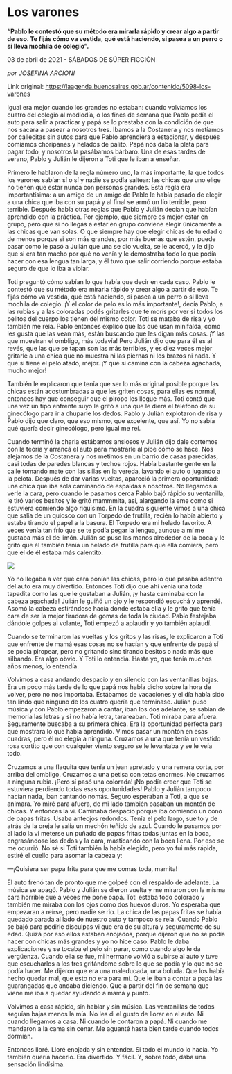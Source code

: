# Los varones

**“Pablo le contestó que su método era mirarla rápido y crear algo a partir de eso. Te fijás cómo va vestida, qué está haciendo, si pasea a un perro o si lleva mochila de colegio”.**

03 de abril de 2021 - SÁBADOS DE SÚPER FICCIÓN

_por JOSEFINA ARCIONI_

Link original: https://laagenda.buenosaires.gob.ar/contenido/5098-los-varones



Igual era mejor cuando los grandes no estaban: cuando volvíamos los cuatro del colegio al mediodía, o los fines de semana que Pablo pedía el auto para salir a practicar y papá se lo prestaba con la condición de que nos sacara a pasear a nosotros tres. Íbamos a la Costanera y nos metíamos por callecitas sin autos para que Pablo aprendiera a estacionar, y después comíamos choripanes y helados de palito. Papá nos daba la plata para pagar todo, y nosotros la pasábamos bárbaro. Una de esas tardes de verano, Pablo y Julián le dijeron a Toti que le iban a enseñar.




Primero le hablaron de la regla número uno, la más importante, la que todos los varones sabían sí o sí y nadie se podía saltear: las chicas que uno elige no tienen que estar nunca con personas grandes. Esta regla era importantísima: a un amigo de un amigo de Pablo le había pasado de elegir a una chica que iba con su papá y al final se armó un lío terrible, pero terrible. Después había otras reglas que Pablo y Julián decían que habían aprendido con la práctica. Por ejemplo, que siempre es mejor estar en grupo, pero que si no llegás a estar en grupo conviene elegir únicamente a las chicas que van solas. O que siempre hay que elegir chicas de tu edad o de menos porque si son más grandes, por más buenas que estén, puede pasar como le pasó a Julián que una se dio vuelta, se le acercó, y le dijo que si era tan macho por qué no venía y le demostraba todo lo que podía hacer con esa lengua tan larga, y él tuvo que salir corriendo porque estaba seguro de que lo iba a violar.




Toti preguntó cómo sabían lo que había que decir en cada caso. Pablo le contestó que su método era mirarla rápido y crear algo a partir de eso. Te fijás cómo va vestida, qué está haciendo, si pasea a un perro o si lleva mochila de colegio. ¡Y el color de pelo es lo más importante!, decía Pablo, a las rubias y a las coloradas podés gritarles que te morís por ver si todos los pelitos del cuerpo los tienen del mismo color. Toti se mataba de risa y yo también me reía. Pablo entonces explicó que las que usan minifalda, como les gusta que las vean más, están buscando que les digan más cosas. ¡Y las que muestran el ombligo, más todavía! Pero Julián dijo que para él es al revés, que las que se tapan son las más terribles, y es diez veces mejor gritarle a una chica que no muestra ni las piernas ni los brazos ni nada. Y que si tiene el pelo atado, mejor. ¡Y que si camina con la cabeza agachada, mucho mejor!




También le explicaron que tenía que ser lo más original posible porque las chicas están acostumbradas a que les griten cosas, para ellas es normal, entonces hay que conseguir que el piropo les llegue más. Toti contó que una vez un tipo enfrente suyo le gritó a una que le diera el teléfono de su ginecólogo para ir a chuparle los dedos. Pablo y Julián explotaron de risa y Pablo dijo que claro, que eso mismo, que excelente, que así. Yo no sabía qué quería decir ginecólogo, pero igual me reí.




Cuando terminó la charla estábamos ansiosos y Julián dijo dale cortemos con la teoría y arrancá el auto para mostrarle al pibe cómo se hace. Nos alejamos de la Costanera y nos metimos en un barrio de casas parecidas, casi todas de paredes blancas y techos rojos. Había bastante gente en la calle tomando mate con las sillas en la vereda, lavando el auto o jugando a la pelota. Después de dar varias vueltas, apareció la primera oportunidad: una chica que iba sola caminando de espaldas a nosotros. No llegamos a verle la cara, pero cuando le pasamos cerca Pablo bajó rápido su ventanilla, le tiró varios besitos y le gritó mammmita, así, alargando la eme como si estuviera comiendo algo riquísimo. En la cuadra siguiente vimos a una chica que salía de un quiosco con un Torpedo de frutilla, recién lo había abierto y estaba tirando el papel a la basura. El Torpedo era mi helado favorito. A veces venía tan frío que se te podía pegar la lengua, aunque a mí me gustaba más el de limón. Julián se puso las manos alrededor de la boca y le gritó que él también tenía un helado de frutilla para que ella comiera, pero que el de él estaba más calentito.




![](https://cdn.flowlikemusic.com/files/images/45964/16968644-43be-4825-8122-0b5336f9dfd5.jpeg)




Yo no llegaba a ver qué cara ponían las chicas, pero lo que pasaba adentro del auto era muy divertido. Entonces Toti dijo que ahí venía una toda tapadita como las que le gustaban a Julián, ¡y hasta caminaba con la cabeza agachada! Julián le guiñó un ojo y le respondió escuchá y aprendé. Asomó la cabeza estirándose hacia donde estaba ella y le gritó que tenía cara de ser la mejor tiradora de gomas de toda la ciudad. Pablo festejaba dándole golpes al volante, Toti empezó a aplaudir y yo también aplaudí.




Cuando se terminaron las vueltas y los gritos y las risas, le explicaron a Toti que enfrente de mamá esas cosas no se hacían y que enfrente de papá sí se podía piropear, pero no gritando sino tirando besitos o nada más que silbando. Era algo obvio. Y Toti lo entendía. Hasta yo, que tenía muchos años menos, lo entendía.




Volvimos a casa andando despacio y en silencio con las ventanillas bajas. Era un poco más tarde de lo que papá nos había dicho sobre la hora de volver, pero no nos importaba. Estábamos de vacaciones y el día había sido tan lindo que ninguno de los cuatro quería que terminase. Julián puso música y con Pablo empezaron a cantar, iban los dos adelante, se sabían de memoria las letras y si no había letra, tarareaban. Toti miraba para afuera. Seguramente buscaba a su primera chica. Era la oportunidad perfecta para que mostrara lo que había aprendido. Vimos pasar un montón en esas cuadras, pero él no elegía a ninguna. Cruzamos a una que tenía un vestido rosa cortito que con cualquier viento seguro se le levantaba y se le veía todo.




Cruzamos a una flaquita que tenía un jean apretado y una remera corta, por arriba del ombligo. Cruzamos a una petisa con tetas enormes. No cruzamos a ninguna rubia. ¡Pero sí pasó una colorada! ¡No podía creer que Toti se estuviera perdiendo todas esas oportunidades! Pablo y Julián tampoco hacían nada, iban cantando nomás. Seguro esperaban a Toti, a que se animara. Yo miré para afuera, de mi lado también pasaban un montón de chicas. Y entonces la vi. Caminaba despacio porque iba comiendo un cono de papas fritas. Usaba anteojos redondos. Tenía el pelo largo, suelto y de atrás de la oreja le salía un mechón teñido de azul. Cuando le pasamos por al lado la vi meterse un puñado de papas fritas todas juntas en la boca, engrasándose los dedos y la cara, masticando con la boca llena. Por eso se me ocurrió. No sé si Toti también la había elegido, pero yo fui más rápida, estiré el cuello para asomar la cabeza y:




—¡Quisiera ser papa frita para que me comas toda, mamita!




El auto frenó tan de pronto que me golpeé con el respaldo de adelante. La música se apagó. Pablo y Julián se dieron vuelta y me miraron con la misma cara horrible que a veces me pone papá. Toti estaba todo colorado y también me miraba con los ojos como dos huevos duros. Yo esperaba que empezaran a reírse, pero nadie se rio. La chica de las papas fritas se había quedado parada al lado de nuestro auto y tampoco se reía. Cuando Pablo se bajó para pedirle disculpas vi que era de su altura y seguramente de su edad. Quizá por eso ellos estaban enojados, porque dijeron que no se podía hacer con chicas más grandes y yo no hice caso. Pablo le daba explicaciones y se tocaba el pelo sin parar, como cuando algo le da vergüenza. Cuando ella se fue, mi hermano volvió a subirse al auto y tuve que escucharlos a los tres gritándome sobre lo que se podía y lo que no se podía hacer. Me dijeron que era una maleducada, una boluda. Que los había hecho quedar mal, que esto no era para mí. Que le iban a contar a papá las guarangadas que andaba diciendo. Que a partir del fin de semana que viene me iba a quedar ayudando a mamá y punto.




Volvimos a casa rápido, sin hablar y sin música. Las ventanillas de todos seguían bajas menos la mía. No les di el gusto de llorar en el auto. Ni cuando llegamos a casa. Ni cuando le contaron a papá. Ni cuando me mandaron a la cama sin cenar. Me aguanté hasta bien tarde cuando todos dormían.




Entonces lloré. Lloré enojada y sin entender. Si todo el mundo lo hacía. Yo también quería hacerlo. Era divertido. Y fácil. Y, sobre todo, daba una sensación lindísima.



